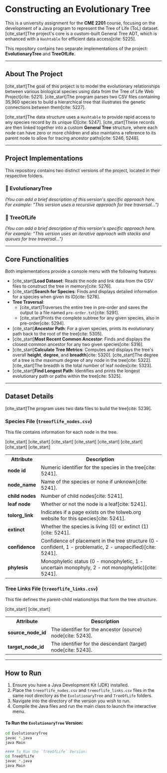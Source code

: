 # Constructing an Evolutionary Tree

This is a university assignment for the **CME 2201** course, focusing on the development of a Java program to represent the Tree of Life (ToL) dataset. [cite_start]The project's core is a custom-built General Tree ADT, which is enhanced with a `Hashtable` for efficient data access[cite: 5225].

This repository contains two separate implementations of the project: **EvolutionaryTree** and **TreeOfLife**.

---
## About The Project

[cite_start]The goal of this project is to model the evolutionary relationships between various biological species using data from the Tree of Life Web Project[cite: 5221]. [cite_start]The program parses two CSV files containing 35,960 species to build a hierarchical tree that illustrates the genetic connections between them[cite: 5227].

[cite_start]The data structure uses a `Hashtable` to provide rapid access to any species record by its unique ID[cite: 5247]. [cite_start]These records are then linked together into a custom **General Tree** structure, where each node can have zero or more children and also maintains a reference to its parent node to allow for tracing ancestor paths[cite: 5246, 5248].

---
## Project Implementations

This repository contains two distinct versions of the project, located in their respective folders.

### 📁 EvolutionaryTree
*(You can add a brief description of this version's specific approach here. For example: "This version uses a recursive approach for tree traversal...")*

### 📁 TreeOfLife
*(You can add a brief description of this version's specific approach here. For example: "This version uses an iterative approach with stacks and queues for tree traversal...")*

---
## Core Functionalities

Both implementations provide a console menu with the following features:

* [cite_start]**Load Dataset**: Reads the node and link data from the CSV files to construct the tree in memory[cite: 5276].
* [cite_start]**Search for Species**: Finds and displays detailed information for a species when given its ID[cite: 5278].
* **Tree Traversal**:
    * [cite_start]Traverses the entire tree in pre-order and saves the output to a file named `pre-order.txt`[cite: 5291].
    * [cite_start]Prints the complete subtree for any given species, also in pre-order[cite: 5294].
* [cite_start]**Ancestor Path**: For a given species, prints its evolutionary path back to the root of the tree[cite: 5305].
* [cite_start]**Most Recent Common Ancestor**: Finds and displays the closest common ancestor for any two given species[cite: 5316].
* [cite_start]**Calculate Tree Metrics**: Computes and displays the tree's overall **height**, **degree**, and **breadth**[cite: 5320]. [cite_start]The degree of a tree is the maximum degree of any node in the tree[cite: 5322]. [cite_start]The breadth is the total number of leaf nodes[cite: 5323].
* [cite_start]**Find Longest Path**: Identifies and prints the longest evolutionary path or paths within the tree[cite: 5325].

---
## Dataset Details

[cite_start]The program uses two data files to build the tree[cite: 5239].

### Species File (`treeoflife_nodes.csv`)
This file contains information for each node in the tree.

<table>
  <tr>
    <th>Attribute</th>
    <th>Description</th>
  </tr>
  <tr>
    <td><b>node id</b></td>
    [cite_start]<td>Numeric identifier for the species in the tree[cite: 5241].</td>
  </tr>
  <tr>
    <td><b>node_name</b></td>
    [cite_start]<td>Name of the species or none if unknown[cite: 5241].</td>
  </tr>
  <tr>
    <td><b>child nodes</b></td>
    [cite_start]<td>Number of child nodes[cite: 5241].</td>
  </tr>
  <tr>
    <td><b>leaf node</b></td>
    [cite_start]<td>Whether or not the node is a leaf[cite: 5241].</td>
  </tr>
    <tr>
    <td><b>tolorg_link</b></td>
    [cite_start]<td>Indicates if a page exists on the tolweb.org website for this species[cite: 5241].</td>
  </tr>
  <tr>
    <td><b>extinct</b></td>
    [cite_start]<td>Whether the species is living (0) or extinct (1)[cite: 5241].</td>
  </tr>
  <tr>
    <td><b>confidence</b></td>
    [cite_start]<td>Confidence of placement in the tree structure (0 - confident, 1 - problematic, 2 - unspecified)[cite: 5241].</td>
  </tr>
  <tr>
    <td><b>phylesis</b></td>
    [cite_start]<td>Monophyletic status (0 - monophyletic, 1 - uncertain monophyly, 2 - not monophyletic)[cite: 5241].</td>
  </tr>
</table>

### Tree Links File (`treeoflife_links.csv`)
This file defines the parent-child relationships that form the tree structure.

<table>
  <tr>
    <th>Attribute</th>
    <th>Description</th>
  </tr>
  <tr>
    <td><b>source_node_id</b></td>
    [cite_start]<td>The identifier for the ancestor (source) node[cite: 5243].</td>
  </tr>
  <tr>
    <td><b>target_node_id</b></td>
    [cite_start]<td>The identifier for the descendant (target) node[cite: 5243].</td>
  </tr>
</table>

---
## How to Run

1.  Ensure you have a Java Development Kit (JDK) installed.
2.  Place the `treeoflife_nodes.csv` and `treeoflife_links.csv` files in the same root directory as the `EvolutionaryTree` and `TreeOfLife` folders.
3.  Navigate into the directory of the version you wish to run.
4.  Compile the Java files and run the main class to launch the interactive menu.

#### To Run the `EvolutionaryTree` Version:
```bash
cd EvolutionaryTree
javac *.java
java Main

#### To Run the `TreeOfLife` Version:
cd TreeOfLife
javac *.java
java Main
